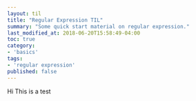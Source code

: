 ```yaml
---
layout: til
title: "Regular Expression TIL"
summary: "Some quick start material on regular expression."
last_modified_at: 2018-06-20T15:58:49-04:00
toc: true
category:
- 'basics'
tags:
- 'regular expression'
published: false
---
```


Hi This is a test
